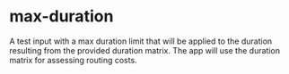 # max-duration

A test input with a max duration limit that will be applied to the duration
resulting from the provided duration matrix. The app will use the duration
matrix for assessing routing costs.
